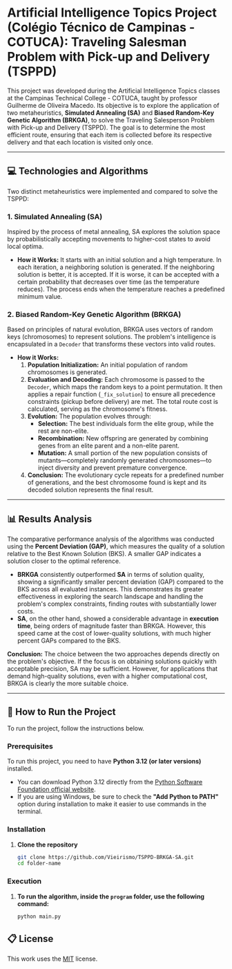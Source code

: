# Artificial Intelligence Topics Project (Colégio Técnico de Campinas - COTUCA): Traveling Salesman Problem with Pick-up and Delivery (TSPPD)

This project was developed during the Artificial Intelligence Topics classes at the Campinas Technical College - COTUCA, taught by professor Guilherme de Oliveira Macedo. Its objective is to explore the application of two metaheuristics, **Simulated Annealing (SA)** and **Biased Random-Key Genetic Algorithm (BRKGA)**, to solve the Traveling Salesperson Problem with Pick-up and Delivery (TSPPD). The goal is to determine the most efficient route, ensuring that each item is collected before its respective delivery and that each location is visited only once.

---

## 💻 Technologies and Algorithms

Two distinct metaheuristics were implemented and compared to solve the TSPPD:

### 1. Simulated Annealing (SA)

Inspired by the process of metal annealing, SA explores the solution space by probabilistically accepting movements to higher-cost states to avoid local optima.

* **How it Works:** It starts with an initial solution and a high temperature. In each iteration, a neighboring solution is generated. If the neighboring solution is better, it is accepted. If it is worse, it can be accepted with a certain probability that decreases over time (as the temperature reduces). The process ends when the temperature reaches a predefined minimum value.

### 2. Biased Random-Key Genetic Algorithm (BRKGA)

Based on principles of natural evolution, BRKGA uses vectors of random keys (chromosomes) to represent solutions. The problem's intelligence is encapsulated in a `Decoder` that transforms these vectors into valid routes.

* **How it Works:**
    1.  **Population Initialization:** An initial population of random chromosomes is generated.
    2.  **Evaluation and Decoding:** Each chromosome is passed to the `Decoder`, which maps the random keys to a point permutation. It then applies a repair function (`_fix_solution`) to ensure all precedence constraints (pickup before delivery) are met. The total route cost is calculated, serving as the chromosome's fitness.
    3.  **Evolution:** The population evolves through:
        * **Selection:** The best individuals form the elite group, while the rest are non-elite.
        * **Recombination:** New offspring are generated by combining genes from an elite parent and a non-elite parent.
        * **Mutation:** A small portion of the new population consists of mutants—completely randomly generated chromosomes—to inject diversity and prevent premature convergence.
    4.  **Conclusion:** The evolutionary cycle repeats for a predefined number of generations, and the best chromosome found is kept and its decoded solution represents the final result.

---

## 📊 Results Analysis

The comparative performance analysis of the algorithms was conducted using the **Percent Deviation (GAP)**, which measures the quality of a solution relative to the Best Known Solution (BKS). A smaller GAP indicates a solution closer to the optimal reference.

* **BRKGA** consistently outperformed **SA** in terms of solution quality, showing a significantly smaller percent deviation (GAP) compared to the BKS across all evaluated instances. This demonstrates its greater effectiveness in exploring the search landscape and handling the problem's complex constraints, finding routes with substantially lower costs.
* **SA**, on the other hand, showed a considerable advantage in **execution time**, being orders of magnitude faster than BRKGA. However, this speed came at the cost of lower-quality solutions, with much higher percent GAPs compared to the BKS.

**Conclusion:** The choice between the two approaches depends directly on the problem's objective. If the focus is on obtaining solutions quickly with acceptable precision, SA may be sufficient. However, for applications that demand high-quality solutions, even with a higher computational cost, BRKGA is clearly the more suitable choice.

---

## 🚀 How to Run the Project

To run the project, follow the instructions below.

### Prerequisites

To run this project, you need to have **Python 3.12 (or later versions)** installed.

* You can download Python 3.12 directly from the [Python Software Foundation official website](https://www.python.org/downloads/).
* If you are using Windows, be sure to check the **"Add Python to PATH"** option during installation to make it easier to use commands in the terminal.

### Installation

1.  **Clone the repository**
    ```bash
    git clone https://github.com/Vieirismo/TSPPD-BRKGA-SA.git
    cd folder-name
    ```
### Execution

1. **To run the algorithm, inside the `program` folder, use the following command:**
    ```bash
    python main.py
    ```

## 📋 License

This work uses the [MIT](https://opensource.org/license/mit) license.
